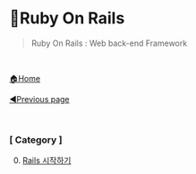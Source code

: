 # 🎨Ruby On Rails

> Ruby On Rails : Web back-end Framework

<br>

[🏠Home](https://github.com/batboy118/Study_Note)

[◀Previous page ](../README.md)

<br>

### [ Category ]

0. [Rails 시작하기](00.Rails시작하기.md)

